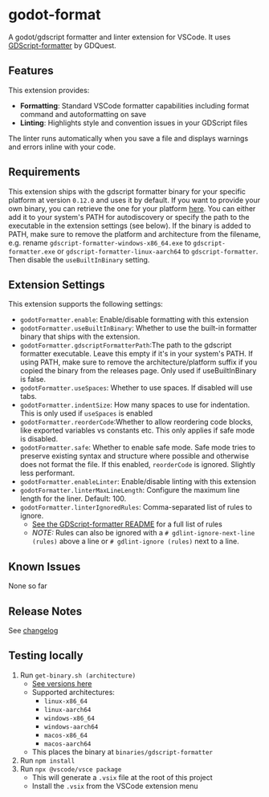 # godot-format

A godot/gdscript formatter and linter extension for VSCode. It uses [GDScript-formatter](https://github.com/GDQuest/GDScript-formatter) by GDQuest.

## Features

This extension provides:

- **Formatting**: Standard VSCode formatter capabilities including format command and autoformatting on save
- **Linting**: Highlights style and convention issues in your GDScript files

The linter runs automatically when you save a file and displays warnings and errors inline with your code.

## Requirements

This extension ships with the gdscript formatter binary for your specific platform at version `0.12.0` and uses it by default.
If you want to provide your own binary, you can retrieve the one for your platform [here](https://github.com/GDQuest/GDScript-formatter/releases). You can either add it to your system's PATH for autodiscovery or specify the path to the executable in the extension settings (see below). If the binary is added to PATH, make sure to remove the platform and architecture from the filename, e.g. rename `gdscript-formatter-windows-x86_64.exe` to `gdscript-formatter.exe` or `gdscript-formatter-linux-aarch64` to `gdscript-formatter`. Then disable the `useBuiltInBinary` setting.

## Extension Settings

This extension supports the following settings:

- `godotFormatter.enable`: Enable/disable formatting with this extension
- `godotFormatter.useBuiltInBinary`: Whether to use the built-in formatter binary that ships with the extension.
- `godotFormatter.gdscriptFormatterPath`:The path to the gdscript formatter executable. Leave this empty if it's in your system's PATH. If using PATH, make sure to remove the architecture/platform suffix if you copied the binary from the releases page. Only used if useBuiltInBinary is false.
- `godotFormatter.useSpaces`: Whether to use spaces. If disabled will use tabs.
- `godotFormatter.indentSize`: How many spaces to use for indentation. This is only used if `useSpaces` is enabled
- `godotFormatter.reorderCode`:Whether to allow reordering code blocks, like exported variables vs constants etc. This only applies if safe mode is disabled.
- `godotFormatter.safe`: Whether to enable safe mode. Safe mode tries to preserve existing syntax and structure where possible and otherwise does not format the file. If this enabled, `reorderCode` is ignored. Slightly less performant.
- `godotFormatter.enableLinter`: Enable/disable linting with this extension
- `godotFormatter.linterMaxLineLength`: Configure the maximum line length for the liner. Default: 100.
- `godotFormatter.linterIgnoredRules`: Comma-separated list of rules to ignore.
  - [See the GDScript-formatter README](https://github.com/GDQuest/GDScript-formatter) for a full list of rules
  - _NOTE:_ Rules can also be ignored with a `# gdlint-ignore-next-line (rules)` above a line or `# gdlint-ignore (rules)` next to a line.

## Known Issues

None so far

## Release Notes

See [changelog](https://marketplace.visualstudio.com/items/DoHe.godot-format/changelog)

## Testing locally

1. Run `get-binary.sh (architecture)`
   - [See versions here](https://github.com/GDQuest/GDScript-formatter/releases)
   - Supported architectures:
     - `linux-x86_64`
     - `linux-aarch64`
     - `windows-x86_64`
     - `windows-aarch64`
     - `macos-x86_64`
     - `macos-aarch64`
   - This places the binary at `binaries/gdscript-formatter`
2. Run `npm install`
3. Run `npx @vscode/vsce package`
   - This will generate a `.vsix` file at the root of this project
   - Install the `.vsix` from the VSCode extension menu
